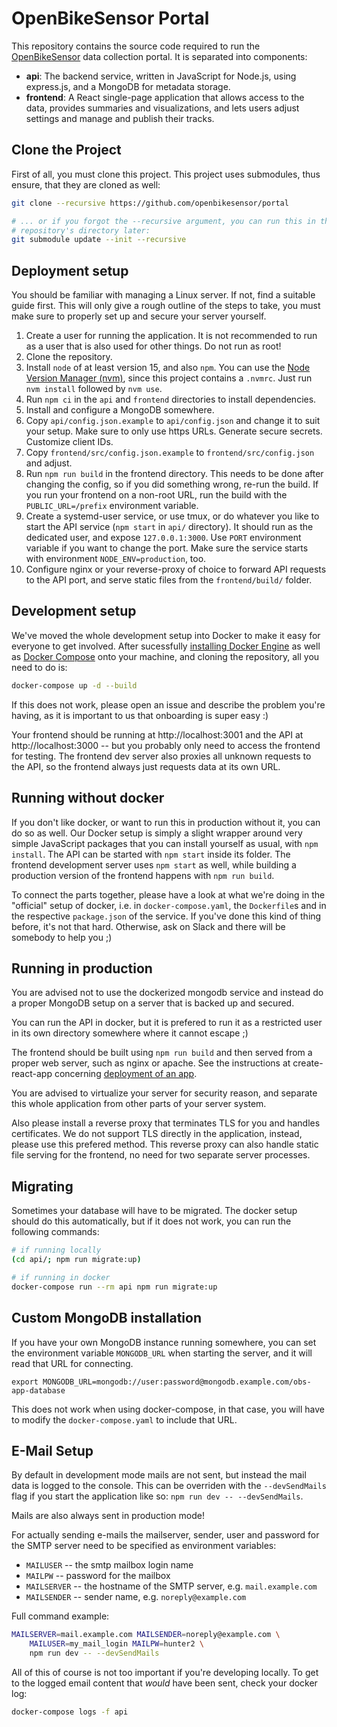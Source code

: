 # OpenBikeSensor Portal

This repository contains the source code required to run the
[OpenBikeSensor](https://openbikesensor.org) data collection portal. It is
separated into components:

* **api**: The backend service, written in JavaScript for Node.js, using
  express.js, and a MongoDB for metadata storage.
* **frontend**: A React single-page application that allows access to the data,
  provides summaries and visualizations, and lets users adjust settings and
  manage and publish their tracks.

## Clone the Project

First of all, you must clone this project. This project uses submodules,
thus ensure, that they are cloned as well:

```bash
git clone --recursive https://github.com/openbikesensor/portal

# ... or if you forgot the --recursive argument, you can run this in the
# repository's directory later:
git submodule update --init --recursive
```

## Deployment setup

You should be familiar with managing a Linux server. If not, find a suitable
guide first. This will only give a rough outline of the steps to take, you must
make sure to properly set up and secure your server yourself.

1. Create a user for running the application. It is not recommended to run as a
   user that is also used for other things. Do not run as root!
2. Clone the repository.
3. Install `node` of at least version 15, and also `npm`. You can use the
   [Node Version Manager (nvm)](https://github.com/nvm-sh/nvm), since this project
   contains a `.nvmrc`. Just run `nvm install` followed by `nvm use`.
4. Run `npm ci` in the `api` and `frontend` directories to install dependencies.
5. Install and configure a MongoDB somewhere.
6. Copy `api/config.json.example` to `api/config.json` and change it to suit
   your setup. Make sure to only use https URLs. Generate secure secrets.
   Customize client IDs.
7. Copy `frontend/src/config.json.example` to `frontend/src/config.json` and
   adjust.
8. Run `npm run build` in the frontend directory. This needs to be done after
   changing the config, so if you did something wrong, re-run the build. If you
   run your frontend on a non-root URL, run the build with the
   `PUBLIC_URL=/prefix` environment variable.
9. Create a systemd-user service, or use tmux, or do whatever you like to start
   the API service (`npm start` in `api/` directory). It should run as the
   dedicated user, and expose `127.0.0.1:3000`. Use `PORT` environment variable
   if you want to change the port. Make sure the service starts with
   environment `NODE_ENV=production`, too.
10. Configure nginx or your reverse-proxy of choice to forward API requests to
    the API port, and serve static files from the `frontend/build/` folder.

## Development setup

We've moved the whole development setup into Docker to make it easy for
everyone to get involved. After sucessfully [installing Docker
Engine](https://docs.docker.com/engine/install/) as well as [Docker
Compose](https://docs.docker.com/compose/install/) onto your machine, and
cloning the repository, all you need to do is:

```bash
docker-compose up -d --build
```

If this does not work, please open an issue and describe the problem you're
having, as it is important to us that onboarding is super easy :)

Your frontend should be running at http://localhost:3001 and the API at
http://localhost:3000 -- but you probably only need to access the frontend for
testing. The frontend dev server also proxies all unknown requests to the API,
so the frontend always just requests data at its own URL.

## Running without docker

If you don't like docker, or want to run this in production without it, you can
do so as well. Our Docker setup is simply a slight wrapper around very simple
JavaScript packages that you can install yourself as usual, with `npm install`.
The API can be started with `npm start` inside its folder. The frontend
development server uses `npm start` as well, while building a production
version of the frontend happens with `npm run build`.

To connect the parts together, please have a look at what we're doing in the
"official" setup of docker, i.e. in `docker-compose.yaml`, the `Dockerfile`s
and in the respective `package.json` of the service. If you've done this kind
of thing before, it's not that hard. Otherwise, ask on Slack and there will be
somebody to help you ;)

## Running in production

You are advised not to use the dockerized mongodb service and instead do a
proper MongoDB setup on a server that is backed up and secured.

You can run the API in docker, but it is prefered to run it as a restricted
user in its own directory somewhere where it cannot escape ;)

The frontend should be built using `npm run build` and then served from a
proper web server, such as nginx or apache. See the instructions at
create-react-app concerning [deployment of an app](http://cra.link/deployment).

You are advised to virtualize your server for security reason, and separate
this whole application from other parts of your server system.

Also please install a reverse proxy that terminates TLS for you and handles
certificates. We do not support TLS directly in the application, instead,
please use this prefered method. This reverse proxy can also handle static file
serving for the frontend, no need for two separate server processes.

## Migrating

Sometimes your database will have to be migrated. The docker setup should do
this automatically, but if it does not work, you can run the following
commands:

```bash
# if running locally
(cd api/; npm run migrate:up)

# if running in docker
docker-compose run --rm api npm run migrate:up
````

## Custom MongoDB installation

If you have your own MongoDB instance running somewhere, you can set the
environment variable `MONGODB_URL` when starting the server, and it will read
that URL for connecting.

    export MONGODB_URL=mongodb://user:password@mongodb.example.com/obs-app-database

This does not work when using docker-compose, in that case, you will have to
modify the `docker-compose.yaml` to include that URL.


## E-Mail Setup

By default in development mode mails are not sent, but instead the mail data is
logged to the console. This can be overriden with the `--devSendMails` flag if
you start the application like so: `npm run dev -- --devSendMails`.

Mails are also always sent in production mode!

For actually sending e-mails the mailserver, sender, user and password for the
SMTP server need to be specified as environment variables:

* `MAILUSER` -- the smtp mailbox login name
* `MAILPW` -- password for the mailbox
* `MAILSERVER` -- the hostname of the SMTP server, e.g. `mail.example.com`
* `MAILSENDER` -- sender name, e.g. `noreply@example.com`

Full command example:

```bash
MAILSERVER=mail.example.com MAILSENDER=noreply@example.com \
    MAILUSER=my_mail_login MAILPW=hunter2 \
    npm run dev -- --devSendMails
```

All of this of course is not too important if you're developing locally. To get
to the logged email content that *would* have been sent, check your docker log:

```bash
docker-compose logs -f api
```
